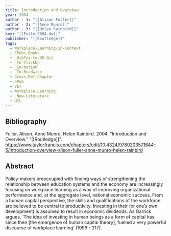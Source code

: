 ```yaml
---
title: Introduction and Overview
year: 2004
author - 1: "[[Alison Fuller]]"
author - 2: "[[Anne Munro]]"
author - 3: "[[Helen Rainbird]]"
key: "[[Fuller2004-dw]]"
publisher: "[[Routledge]]"
tags:
  - Workplace-Learning-in-Context
  - EPubs-Books
  - _BibTex-to-MD-Git
  - _In-ClickUp
  - _In-Notion
  - _In-Readwise
  - Cross-Ref-Chapter
  - ePub
  - VET
  - Workplace-Learning
  - _New-Literature
  - UCL
---
```


## Bibliography
Fuller, Alison, Anne Munro, Helen Rainbird. 2004. “Introduction and Overview.” "[[Routledge]]". https://www.taylorfrancis.com/chapters/edit/10.4324/9780203571644-5/introduction-overview-alison-fuller-anne-munro-helen-rainbird

## Abstract
Policy-makers preoccupied with finding ways of strengthening the relationship between education systems and the economy are increasingly focusing on workplace learning as a way of improving organizational performance and, at the aggregate level, national economic success. From a human capital perspective, the skills and qualifications of the workforce are believed to be central to productivity. Investing in their (or one’s own development) is assumed to result in economic dividends. As Garrick argues, ‘The idea of investing in human beings as a form of capital has, since then [the emergence of human capital theory], fuelled a very powerful discourse of workplace learning’ (1999 -  217).